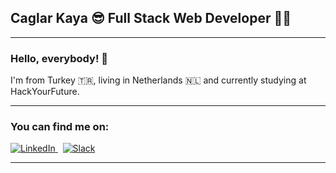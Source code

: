 ## Caglar Kaya :sunglasses: Full Stack Web Developer :man_technologist:

---

### Hello, everybody! :wave:

I'm from Turkey :tr:, living in Netherlands :netherlands: and currently studying at HackYourFuture.

---

### You can find me on:

[![LinkedIn](https://img.shields.io/badge/linkedin-%230077B5.svg?style=for-the-badge&logo=linkedin&logoColor=white) ](https://www.linkedin.com/in/caglar-kaya/)
&nbsp;
[![Slack](https://img.shields.io/badge/Slack-4A154B?style=for-the-badge&logo=slack&logoColor=white)](https://caglar-kaya.slack.com)

---


